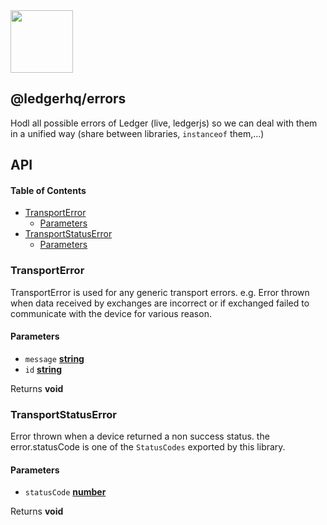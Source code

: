 <img src="https://user-images.githubusercontent.com/211411/34776833-6f1ef4da-f618-11e7-8b13-f0697901d6a8.png" height="100" />

## @ledgerhq/errors

Hodl all possible errors of Ledger (live, ledgerjs) so we can deal with them in a unified way (share between libraries, `instanceof` them,...)

## API

<!-- Generated by documentation.js. Update this documentation by updating the source code. -->

#### Table of Contents

*   [TransportError](#transporterror)
    *   [Parameters](#parameters)
*   [TransportStatusError](#transportstatuserror)
    *   [Parameters](#parameters-1)

### TransportError

TransportError is used for any generic transport errors.
e.g. Error thrown when data received by exchanges are incorrect or if exchanged failed to communicate with the device for various reason.

#### Parameters

*   `message` **[string](https://developer.mozilla.org/docs/Web/JavaScript/Reference/Global_Objects/String)** 
*   `id` **[string](https://developer.mozilla.org/docs/Web/JavaScript/Reference/Global_Objects/String)** 

Returns **void** 

### TransportStatusError

Error thrown when a device returned a non success status.
the error.statusCode is one of the `StatusCodes` exported by this library.

#### Parameters

*   `statusCode` **[number](https://developer.mozilla.org/docs/Web/JavaScript/Reference/Global_Objects/Number)** 

Returns **void** 
